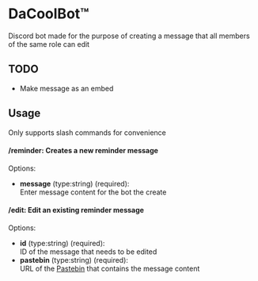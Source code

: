 # DaCoolBot:tm:

Discord bot made for the purpose of creating a message that all members of the same role can edit
## TODO
- Make message as an embed
## Usage
Only supports slash commands for convenience
#### /reminder: Creates a new reminder message
Options:
- **message** (type:string) (required):  
Enter message content for the bot the create
#### /edit: Edit an existing reminder message  
Options:
- **id** (type:string) (required):  
ID of the message that needs to be edited
- **pastebin** (type:string) (required):  
URL of the [Pastebin](pastebin.com) that contains the message content
